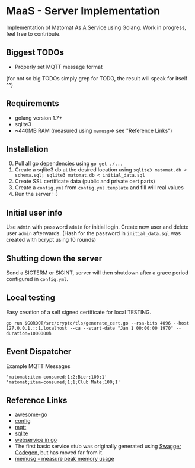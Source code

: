 # MaaS - Server Implementation
Implementation of Matomat As A Service using Golang.
Work in progress, feel free to contribute.

## Biggest TODOs
- Properly set MQTT message format

(for not so big TODOs simply grep for TODO, the result will speak for itself ^^)

## Requirements
- golang version 1.7+
- sqlite3
- ~440MB RAM (measured using `memusg`=> see "Reference Links")

## Installation
0. Pull all go dependencies using `go get ./...`
1. Create a sqlite3 db at the desired location using `sqlite3 matomat.db < schema.sql; sqlite3 matomat.db < initial_data.sql`
2. Create SSL certificate data (public and private cert parts)
3. Create a `config.yml` from `config.yml.template` and fill will real values
4. Run the server :-)

## Initial user info
Use `admin` with password `admin` for initial login. Create new user and delete user `admin` afterwards.
(Hash for the password in `initial_data.sql` was created with bcrypt using 10 rounds)

## Shutting down the server
Send a SIGTERM or SIGINT, server will then shutdown after a grace period configured in `config.yml`.

## Local testing
Easy creation of a self signed certificate for local TESTING.
```
go run $GOROOT/src/crypto/tls/generate_cert.go --rsa-bits 4096 --host 127.0.0.1,::1,localhost --ca --start-date "Jan 1 00:00:00 1970" --duration=1000000h
```
## Event Dispatcher

Example MQTT Messages

```
'matomat;item-consumed;1;2;Bier;100;1'
'matomat;item-consumed;1;1;Club Mate;100;1'
```

## Reference Links
* [awesome-go](https://github.com/avelino/awesome-go)
* [config](https://github.com/olebedev/config)
* [mqtt](https://eclipse.org/paho/clients/golang/)
* [sqlite](https://github.com/mattn/go-sqlite3)
* [webservice in go](https://auth0.com/blog/authentication-in-golang/)
* The first basic service stub was originally generated using [Swagger Codegen](https://github.com/swagger-api/swagger-codegen.git), but has moved far from it.
* [memusg - measure peak memory usage](https://github.com/jhclark/memusg)
